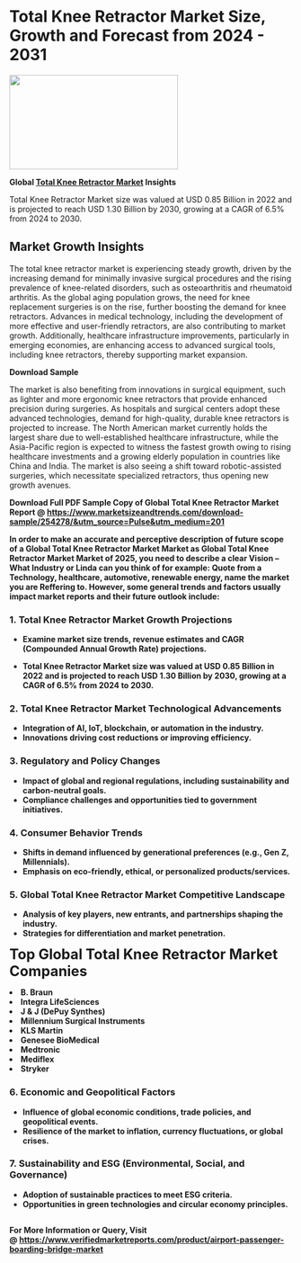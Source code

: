 <H1>Total Knee Retractor Market Size, Growth and Forecast from 2024 - 2031</H1><img class="aligncenter size-medium wp-image-584254" src="https://thirdeyenews.in/wp-content/uploads/2024/09/Global-Market-Research-300x168.jpeg" alt="" width="300" height="168" /><p><strong>Global&nbsp;<a href="https://www.marketsizeandtrends.com/download-sample/254278/&amp;utm_source=Pulse&amp;utm_medium=201">Total Knee Retractor Market</a> Insights</strong></p><p>Total Knee Retractor Market size was valued at USD 0.85 Billion in 2022 and is projected to reach USD 1.30 Billion by 2030, growing at a CAGR of 6.5% from 2024 to 2030.</p><p><h2>Market Growth Insights</h2> <p>The total knee retractor market is experiencing steady growth, driven by the increasing demand for minimally invasive surgical procedures and the rising prevalence of knee-related disorders, such as osteoarthritis and rheumatoid arthritis. As the global aging population grows, the need for knee replacement surgeries is on the rise, further boosting the demand for knee retractors. Advances in medical technology, including the development of more effective and user-friendly retractors, are also contributing to market growth. Additionally, healthcare infrastructure improvements, particularly in emerging economies, are enhancing access to advanced surgical tools, including knee retractors, thereby supporting market expansion.</p> <p><strong>Download Sample</strong></p> <p>The market is also benefiting from innovations in surgical equipment, such as lighter and more ergonomic knee retractors that provide enhanced precision during surgeries. As hospitals and surgical centers adopt these advanced technologies, demand for high-quality, durable knee retractors is projected to increase. The North American market currently holds the largest share due to well-established healthcare infrastructure, while the Asia-Pacific region is expected to witness the fastest growth owing to rising healthcare investments and a growing elderly population in countries like China and India. The market is also seeing a shift toward robotic-assisted surgeries, which necessitate specialized retractors, thus opening new growth avenues.</p> <p><strong></p><p><span class=""><strong>Download Full PDF Sample Copy of Global Total Knee Retractor Market Report</strong> @ <a href="https://www.marketsizeandtrends.com/download-sample/254278/&amp;utm_source=Pulse&amp;utm_medium=201" target="_blank">https://www.marketsizeandtrends.com/download-sample/254278/&amp;utm_source=Pulse&amp;utm_medium=201</a></span></p><p>In order to make an accurate and perceptive description of future scope of a Global&nbsp;Total Knee Retractor Market Market as Global&nbsp;Total Knee Retractor Market Market of 2025, you need to describe a clear Vision &ndash; What Industry or Linda can you think of for example: Quote from a Technology, healthcare, automotive, renewable energy, name the market you are Reffering to. However, some general trends and factors usually impact market reports and their future outlook include:</p><h3>1.&nbsp;<strong>Total Knee Retractor Market Growth Projections</strong></h3><ul><li>Examine market size trends, revenue estimates and CAGR (Compounded Annual Growth Rate) projections.</li><li><p>Total Knee Retractor Market size was valued at USD 0.85 Billion in 2022 and is projected to reach USD 1.30 Billion by 2030, growing at a CAGR of 6.5% from 2024 to 2030.</p></li></ul><h3>2.&nbsp;<strong>Total Knee Retractor Market Technological Advancements</strong></h3><ul><li>Integration of AI, IoT, blockchain, or automation in the industry.</li><li>Innovations driving cost reductions or improving efficiency.</li></ul><h3>3.&nbsp;<strong>Regulatory and Policy Changes</strong></h3><ul><li>Impact of global and regional regulations, including sustainability and carbon-neutral goals.</li><li>Compliance challenges and opportunities tied to government initiatives.</li></ul><h3>4.&nbsp;<strong>Consumer Behavior Trends</strong></h3><ul><li>Shifts in demand influenced by generational preferences (e.g., Gen Z, Millennials).</li><li>Emphasis on eco-friendly, ethical, or personalized products/services.</li></ul><h3>5.&nbsp;<strong>Global Total Knee Retractor Market Competitive Landscape</strong></h3><ul><li>Analysis of key players, new entrants, and partnerships shaping the industry.</li><li>Strategies for differentiation and market penetration.</li></ul><p data-pm-slice="1 1 []"><span style="color: inherit; font-family: inherit; font-size: 25px;">Top Global Total Knee Retractor Market Companies</span></p><div class="" data-test-id=""><p><li>B. Braun</li><li> Integra LifeSciences</li><li> J & J (DePuy Synthes)</li><li> Millennium Surgical Instruments</li><li> KLS Martin</li><li> Genesee BioMedical</li><li> Medtronic</li><li> Mediflex</li><li> Stryker</li></p></div><h3>6.&nbsp;<strong>Economic and Geopolitical Factors</strong></h3><ul><li>Influence of global economic conditions, trade policies, and geopolitical events.</li><li>Resilience of the market to inflation, currency fluctuations, or global crises.</li></ul><h3>7.&nbsp;<strong>Sustainability and ESG (Environmental, Social, and Governance)</strong></h3><ul><li>Adoption of sustainable practices to meet ESG criteria.</li><li>Opportunities in green technologies and circular economy principles.</li></ul><h2><strong style="font-size: 14px;">For More Information or Query, Visit @&nbsp;</strong><a style="background-color: #ffffff; font-size: 14px;" href="https://www.marketsizeandtrends.com/report/total-knee-retractor-market/" target="_blank">https://www.verifiedmarketreports.com/product/airport-passenger-boarding-bridge-market</a></h2>
